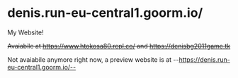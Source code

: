 # denis.run-eu-central1.goorm.io/

  My Website!
  
  
  ~~Avaiabile at https://www.htokosa80.repl.co/ and https://denisbg2011game.tk~~
  
  Not avaiabile anymore right now, a preview website is at --https://denis.run-eu-central1.goorm.io/--
